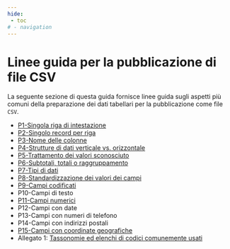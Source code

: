 ```yaml
---
hide:
 - toc
# - navigation
---
```


# Linee guida per la pubblicazione di file CSV

La seguente sezione di questa guida fornisce linee guida sugli aspetti più comuni della preparazione dei dati tabellari per la pubblicazione come file `CSV`.

- [P1-Singola riga di intestazione](P01_unica_riga_intestazione.md)
- [P2-Singolo record per riga](P02_singolo_record_riga.md)
- [P3-Nome delle colonne](P03_denominazione_colonne.md)
- [P4-Strutture di dati verticale vs. orizzontale](P04_strutture_dati_verticale_orizzontale.md)
- [P5-Trattamento dei valori sconosciuto](P05_trattamento_valori_sconosciuti.md)
- [P6-Subtotali, totali o raggruppamento](P06_subtotali_totali_raggruppamenti.md)
- [P7-Tipi di dati](P07_tipi_dati.md)
- [P8-Standardizzazione dei valori dei campi](P08_standardizzazione_valori_campi.md)
- [P9-Campi codificati](P09_campi_codificati.md)
- P10-Campi di testo
- [P11-Campi numerici](P11_campi_tipo_numerico.md)
- P12-Campi con date
- P13-Campi con numeri di telefono
- P14-Campi con indirizzi postali
- [P15-Campi con coordinate geografiche](P15_campi_con_coordinate_geografiche.md)
- Allegato 1: [Tassonomie ed elenchi di codici comunemente usati](Allegato1_tassonomie_elenchi_codici.md)

